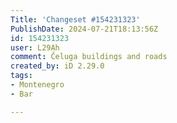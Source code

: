 ```yaml
---
Title: 'Changeset #154231323'
PublishDate: 2024-07-21T18:13:56Z
id: 154231323
user: L29Ah
comment: Čeluga buildings and roads
created_by: iD 2.29.0
tags:
- Montenegro
- Bar

---
```

